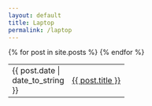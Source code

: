 ```yaml
---
layout: default
title: Laptop
permalink: /laptop
---
```

<div id="home">
  <table class="writing"><tbody>
    {% for post in site.posts %}
      <tr>
        <td style="width:6em">{{ post.date | date_to_string }}</td>
        <td><span><a href="{{ post.url }}">{{ post.title }}</a></span></td>
      </tr>
    {% endfor %}
  </tbody></table>
</div>